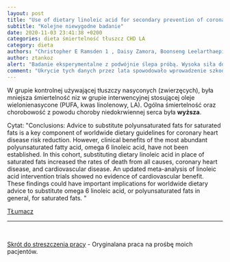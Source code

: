 ```yaml
---
layout: post
title: "Use of dietary linoleic acid for secondary prevention of coronary heart disease and death: evaluation of recovered data from the Sydney Diet Heart Study and updated meta-analysis"
subtitle: "Kolejne niewygodne badanie"
date: 2020-11-03 23:41:38 +0200
categories: dieta śmiertelność tłuszcz CHD LA
category: dieta
authors: "Christopher E Ramsden 1 , Daisy Zamora, Boonseng Leelarthaepin, Sharon F Majchrzak-Hong, Keturah R Faurot, Chirayath M Suchindran, Amit Ringel, John M Davis, Joseph R Hibbeln"
author: ztankoz
alert: "Badanie eksperymentalne z podwójnie ślepa próbą. Wysoka siła dowodów tego badania."
comment: "Ukrycie tych danych przez lata spowodowało wprowadzenie szkodliwych zaleceń dietetycznych, które nadal są propagowane w mediach. Koszty przestawienia całego przemysłu spożywczego na nie trujące składniki byłby olbrzymi a i potencjalne koszty procesów astronomiczne"
---
```


W grupie kontrolnej używającej tłuszczy nasyconych (zwierzęcych), była mniejsza śmiertelność niz w grupie interwencyjnej stosującej oleje wielonienasycone (PUFA, kwas linolenowy, LA). Ogólna śmiertelność oraz chorobowość z powodu choroby niedokrwiennej serca była **wyższa**.

Cytat: "Conclusions: Advice to substitute polyunsaturated fats for saturated fats is a key component of worldwide dietary guidelines for coronary heart disease risk reduction. However, clinical benefits of the most abundant polyunsaturated fatty acid, omega 6 linoleic acid, have not been established. In this cohort, substituting dietary linoleic acid in place of saturated fats increased the rates of death from all causes, coronary heart disease, and cardiovascular disease. An updated meta-analysis of linoleic acid intervention trials showed no evidence of cardiovascular benefit. These findings could have important implications for worldwide dietary advice to substitute omega 6 linoleic acid, or polyunsaturated fats in general, for saturated fats. "

[TŁumacz](https://www.deepl.com/translator#en/pl/Conclusions%3A%20Advice%20to%20substitute%20polyunsaturated%20fats%20for%20saturated%20fats%20is%20a%20key%20component%20of%20worldwide%20dietary%20guidelines%20for%20coronary%20heart%20disease%20risk%20reduction.%20However%2C%20clinical%20benefits%20of%20the%20most%20abundant%20polyunsaturated%20fatty%20acid%2C%20omega%206%20linoleic%20acid%2C%20have%20not%20been%20established.%20In%20this%20cohort%2C%20substituting%20dietary%20linoleic%20acid%20in%20place%20of%20saturated%20fats%20increased%20the%20rates%20of%20death%20from%20all%20causes%2C%20coronary%20heart%20disease%2C%20and%20cardiovascular%20disease.%20An%20updated%20meta-analysis%20of%20linoleic%20acid%20intervention%20trials%20showed%20no%20evidence%20of%20cardiovascular%20benefit.%20These%20findings%20could%20have%20important%20implications%20for%20worldwide%20dietary%20advice%20to%20substitute%20omega%206%20linoleic%20acid%2C%20or%20polyunsaturated%20fats%20in%20general%2C%20for%20saturated%20fats.)

<hr>
<br>

[Skrót do streszczenia pracy](https://pubmed.ncbi.nlm.nih.gov/23386268/) - Oryginalana praca na prośbę moich pacjentów.
